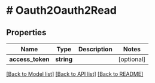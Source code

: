 # # Oauth2Oauth2Read

## Properties

Name | Type | Description | Notes
------------ | ------------- | ------------- | -------------
**access_token** | **string** |  | [optional]

[[Back to Model list]](../../README.md#models) [[Back to API list]](../../README.md#endpoints) [[Back to README]](../../README.md)
